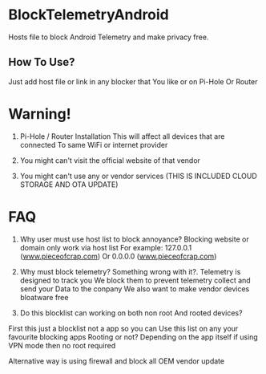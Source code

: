 # BlockTelemetryAndroid
Hosts file to block Android Telemetry and make privacy free.


## How To Use?
Just add host file or link in any blocker that
You like or on Pi-Hole Or Router

# Warning!

1. Pi-Hole / Router Installation
This will affect all devices that are connected
To same WiFi or internet provider

2. You might can't visit the official website of that vendor
3. You might can't use any or vendor services
(THIS IS INCLUDED CLOUD STORAGE AND OTA UPDATE)

# FAQ
1. Why user must use host list to block annoyance?
Blocking website or domain only work via host list
For example:
127.0.0.1 (www.pieceofcrap.com)
Or
0.0.0.0 (www.pieceofcrap.com)

2. Why must block telemetry? Something wrong with it?.
Telemetry is designed to track you 
We block them to prevent telemetry collect and send your
Data to the conpany 
We also want to make vendor devices bloatware free

3. Do this blocklist can working on both non root
And rooted devices?

First this just a blocklist not a app so you can
Use this list on any your favourite blocking apps
Rooting or not? Depending on the app itself if using VPN mode then no root required

Alternative way is using firewall and block all OEM vendor update
